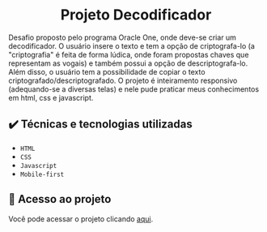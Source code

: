 <h1 align="center"> Projeto Decodificador </h1>
<p align="center">
</p>
Desafio proposto pelo programa Oracle One, onde deve-se criar um decodificador. O usuário insere o texto e tem a opção de criptografa-lo (a "criptografia" é feita de forma lúdica, onde foram propostas chaves que representam as vogais) e também possui a opção de descriptografa-lo.
Além disso, o usuário tem a possibilidade de copiar o texto criptografado/descriptografado. 
O projeto é inteiramento responsivo (adequando-se a diversas telas) e nele pude praticar meus conhecimentos em html, css e javascript.


<h2> ✔️ Técnicas e tecnologias utilizadas </h2>

- ``HTML``
- ``CSS``
-  ``Javascript``
- ``Mobile-first``

## 📁 Acesso ao projeto
Você pode acessar o projeto clicando [aqui](https://juliadidra.github.io/Projeto_WEB1/).
